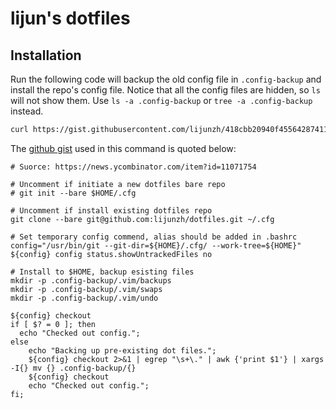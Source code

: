 # lijun's dotfiles
## Installation
Run the following code will backup the old config file in `.config-backup` and install the repo's config file. Notice that all the config files are hidden, so `ls` will not show them. Use `ls -a .config-backup` or `tree -a .config-backup` instead.

```bash
curl https://gist.githubusercontent.com/lijunzh/418cbb20940f45564287411fd4d67afd/raw/589469fe392e205eec0225ba3765de23585a5dbd/install_dotfiles | /bin/bash
```

The [github gist](https://gist.github.com/lijunzh/418cbb20940f45564287411fd4d67afd) used in this command is quoted below:

```
# Suorce: https://news.ycombinator.com/item?id=11071754

# Uncomment if initiate a new dotfiles bare repo
# git init --bare $HOME/.cfg

# Uncomment if install existing dotfiles repo
git clone --bare git@github.com:lijunzh/dotfiles.git ~/.cfg

# Set temporary config commend, alias should be added in .bashrc
config="/usr/bin/git --git-dir=${HOME}/.cfg/ --work-tree=${HOME}"
${config} config status.showUntrackedFiles no

# Install to $HOME, backup esisting files
mkdir -p .config-backup/.vim/backups
mkdir -p .config-backup/.vim/swaps
mkdir -p .config-backup/.vim/undo

${config} checkout
if [ $? = 0 ]; then
  echo "Checked out config.";
else
    echo "Backing up pre-existing dot files.";
    ${config} checkout 2>&1 | egrep "\s+\." | awk {'print $1'} | xargs -I{} mv {} .config-backup/{}
    ${config} checkout
    echo "Checked out config.";
fi;

```



